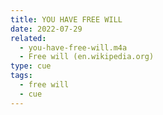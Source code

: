 ```yaml
---
title: YOU HAVE FREE WILL
date: 2022-07-29
related:
  - you-have-free-will.m4a
  - Free will (en.wikipedia.org)
type: cue
tags:
  - free will
  - cue
---
```


